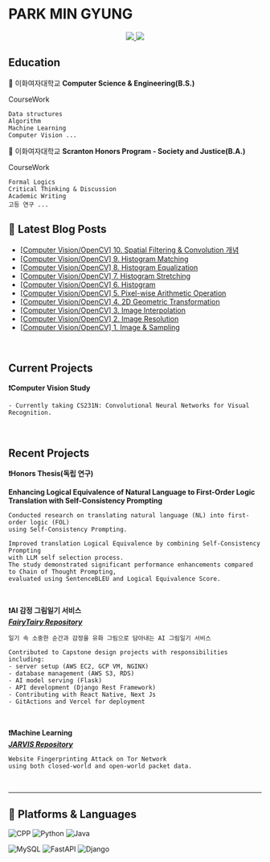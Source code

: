 # PARK MIN GYUNG

<div align=center> 
  <a href="mailto:m11ngyung3@gmail.com">
    <img src="https://img.shields.io/badge/m11ngyung3@gmail.com-EA4335?&logo=Gmail&logoColor=white&link=m11ngyung3@gmail.com"/>
  </a>
  <a href="https://he-kate1130.tistory.com/">
    <img src="https://img.shields.io/badge/KATE.log-000000?&logo=Tistory&logoColor=white"/>
  </a>
</div> 

## Education
🏫 이화여자대학교 **Computer Science & Engineering(B.S.)**  

CourseWork

    Data structures
    Algorithm
    Machine Learning
    Computer Vision ...

🏫 이화여자대학교 **Scranton Honors Program - Society and Justice(B.A.)**  

CourseWork

    Formal Logics
    Critical Thinking & Discussion
    Academic Writing
    고등 연구 ...

## 📕 Latest Blog Posts
<ul><li><a href='https://he-kate1130.tistory.com/139' target='_blank'>[Computer Vision/OpenCV] 10. Spatial Filtering &amp; Convolution 개념</a></li><li><a href='https://he-kate1130.tistory.com/138' target='_blank'>[Computer Vision/OpenCV] 9. Histogram Matching</a></li><li><a href='https://he-kate1130.tistory.com/137' target='_blank'>[Computer Vision/OpenCV] 8. Histogram Equalization</a></li><li><a href='https://he-kate1130.tistory.com/136' target='_blank'>[Computer Vision/OpenCV] 7. Histogram Stretching</a></li><li><a href='https://he-kate1130.tistory.com/135' target='_blank'>[Computer Vision/OpenCV] 6. Histogram</a></li><li><a href='https://he-kate1130.tistory.com/134' target='_blank'>[Computer Vision/OpenCV] 5. Pixel-wise Arithmetic Operation</a></li><li><a href='https://he-kate1130.tistory.com/131' target='_blank'>[Computer Vision/OpenCV] 4. 2D Geometric Transformation</a></li><li><a href='https://he-kate1130.tistory.com/130' target='_blank'>[Computer Vision/OpenCV] 3. Image Interpolation</a></li><li><a href='https://he-kate1130.tistory.com/129' target='_blank'>[Computer Vision/OpenCV] 2. Image Resolution</a></li><li><a href='https://he-kate1130.tistory.com/128' target='_blank'>[Computer Vision/OpenCV] 1. Image &amp; Sampling</a></li></ul>
<br/>

## Current Projects

**❗Computer Vision Study**

    - Currently taking CS231N: Convolutional Neural Networks for Visual Recognition.



<br/>

## Recent Projects

**❗Honors Thesis(독립 연구)**

**Enhancing Logical Equivalence of Natural Language to First-Order Logic Translation with Self-Consistency Prompting**  

    Conducted research on translating natural language (NL) into first-order logic (FOL) 
    using Self-Consistency Prompting. 

    Improved translation Logical Equivalence by combining Self-Consistency Prompting 
    with LLM self selection process. 
    The study demonstrated significant performance enhancements compared to Chain of Thought Prompting, 
    evaluated using SentenceBLEU and Logical Equivalence Score.

<br/>

**❗AI 감정 그림일기 서비스**  
***[FairyTairy Repository](https://github.com/mingyung-park/Fairy-Taiary)***  

    일기 속 소중한 순간과 감정을 유화 그림으로 담아내는 AI 그림일기 서비스
    
    Contributed to Capstone design projects with responsibilities including:
    - server setup (AWS EC2, GCP VM, NGINX)
    - database management (AWS S3, RDS)
    - AI model serving (Flask)
    - API development (Django Rest Framework)
    - Contributing with React Native, Next Js
    - GitActions and Vercel for deployment

<br/>

**❗Machine Learning**  
***[JARVIS Repository](https://github.com/ZERO-black/2023-2ML-Team-JARVIS)***  

    Website Fingerprinting Attack on Tor Network 
    using both closed-world and open-world packet data.

<br/>

---

## 💪 Platforms & Languages

![CPP](https://img.shields.io/badge/C++-00599C.svg?&logo=c%2B%2B&logoColor=white)
![Python](https://img.shields.io/badge/Python-3776AB.svg?&logo=Python&logoColor=white)
![Java](https://img.shields.io/badge/Java-007396.svg?&logo=OpenJDK&logoColor=white)

![MySQL](https://img.shields.io/badge/MySQL-4479A1.svg?&logo=MySQL&logoColor=white)
![FastAPI](https://img.shields.io/badge/FastAPI-009688.svg?&logo=FastAPI&logoColor=white)
![Django](https://img.shields.io/badge/Django-092E20.svg?&logo=Django&logoColor=white)

